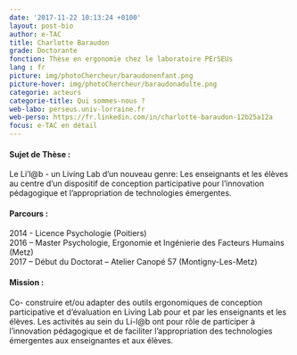 ```yaml
---
date: '2017-11-22 10:13:24 +0100'
layout: post-bio
author: e-TAC
title: Charlotte Baraudon
grade: Doctorante
fonction: Thèse en ergonomie chez le laboratoire PErSEUs
lang : fr
picture: img/photoChercheur/baraudonenfant.png
picture-hover: img/photoChercheur/baraudonadulte.png
categorie: acteurs
categorie-title: Qui sommes-nous ?
web-labo: perseus.univ-lorraine.fr
web-perso: https://fr.linkedin.com/in/charlotte-baraudon-12b25a12a 
focus: e-TAC en détail
---
```



#### Sujet de Thèse :  
Le Li’l@b - un Living Lab d’un nouveau genre: Les enseignants et les élèves au centre d’un dispositif de conception participative pour l’innovation pédagogique et l’appropriation de technologies émergentes.  

#### Parcours :  
2014 - Licence Psychologie (Poitiers)  
2016 – Master Psychologie, Ergonomie et Ingénierie des Facteurs Humains (Metz)  
2017 – Début du Doctorat – Atelier Canopé 57 (Montigny-Les-Metz)  

#### Mission :  
Co- construire et/ou adapter des outils ergonomiques de conception participative et d’évaluation en Living Lab pour et par les enseignants et les élèves. Les activités au sein du Li-l@b ont pour rôle de participer à l’innovation pédagogique et de faciliter l’appropriation des technologies émergentes aux enseignantes et aux élèves. 



